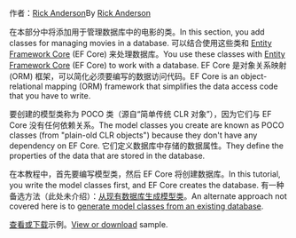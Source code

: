 <span data-ttu-id="a513e-101">作者：[Rick Anderson](https://twitter.com/RickAndMSFT)</span><span class="sxs-lookup"><span data-stu-id="a513e-101">By [Rick Anderson](https://twitter.com/RickAndMSFT)</span></span>

<span data-ttu-id="a513e-102">在本部分中将添加用于管理数据库中的电影的类。</span><span class="sxs-lookup"><span data-stu-id="a513e-102">In this section, you add classes for managing movies in a database.</span></span> <span data-ttu-id="a513e-103">可以结合使用这些类和 [Entity Framework Core](https://docs.microsoft.com/ef/core) (EF Core) 来处理数据库。</span><span class="sxs-lookup"><span data-stu-id="a513e-103">You use these classes with [Entity Framework Core](https://docs.microsoft.com/ef/core) (EF Core) to work with a database.</span></span> <span data-ttu-id="a513e-104">EF Core 是对象关系映射 (ORM) 框架，可以简化必须要编写的数据访问代码。</span><span class="sxs-lookup"><span data-stu-id="a513e-104">EF Core is an object-relational mapping (ORM) framework that simplifies the data access code that you have to write.</span></span>

<span data-ttu-id="a513e-105">要创建的模型类称为 POCO 类（源自“简单传统 CLR 对象”），因为它们与 EF Core 没有任何依赖关系。</span><span class="sxs-lookup"><span data-stu-id="a513e-105">The model classes you create are known as POCO classes (from "plain-old CLR objects") because they don't have any dependency on EF Core.</span></span> <span data-ttu-id="a513e-106">它们定义数据库中存储的数据属性。</span><span class="sxs-lookup"><span data-stu-id="a513e-106">They define the properties of the data that are stored in the database.</span></span>

<span data-ttu-id="a513e-107">在本教程中，首先要编写模型类，然后 EF Core 将创建数据库。</span><span class="sxs-lookup"><span data-stu-id="a513e-107">In this tutorial, you write the model classes first, and EF Core creates the database.</span></span> <span data-ttu-id="a513e-108">有一种备选方法（此处未介绍）：[从现有数据库生成模型类](https://docs.microsoft.com/ef/core/get-started/aspnetcore/existing-db)。</span><span class="sxs-lookup"><span data-stu-id="a513e-108">An alternate approach not covered here is to [generate model classes from an existing database](https://docs.microsoft.com/ef/core/get-started/aspnetcore/existing-db).</span></span>

<span data-ttu-id="a513e-109">[查看或下载](https://github.com/aspnet/Docs/tree/master/aspnetcore/tutorials/razor-pages/razor-pages-start/sample/RazorPagesMovie)示例。</span><span class="sxs-lookup"><span data-stu-id="a513e-109">[View or download](https://github.com/aspnet/Docs/tree/master/aspnetcore/tutorials/razor-pages/razor-pages-start/sample/RazorPagesMovie) sample.</span></span>